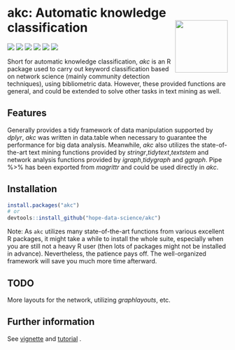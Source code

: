 # akc: Automatic knowledge classification <img src="man/figures/logo.png" align="right" alt="" width="120" />
[![](https://www.r-pkg.org/badges/version/akc?color=orange)](https://cran.r-project.org/package=akc) ![](http://cranlogs.r-pkg.org/badges/grand-total/akc?color=yellow) [![](http://cranlogs.r-pkg.org/badges/last-month/akc?color=red)](https://cran.r-project.org/package=akc) ![](https://img.shields.io/badge/lifecycle-stable-deepgreen.svg) [![](https://img.shields.io/github/last-commit/hope-data-science/akc.svg)](https://github.com/hope-data-science/akc/commits/master) [![](https://img.shields.io/badge/R%20Journal-10.32614/RJ--2022--025-green.svg)](https://journal.r-project.org/articles/RJ-2022-025/)

Short for automatic knowledge classification, *akc* is an R package used to carry out keyword classification based on network science (mainly community detection techniques), using bibliometric data. However, these provided functions are general, and could be extended to solve other tasks in text mining as well.   

## Features

Generally provides a tidy framework of data manipulation supported by *dplyr*, *akc* was written in data.table when necessary to guarantee the performance for big data analysis. Meanwhile, *akc* also utilizes the state-of-the-art text mining functions provided by *stringr*,*tidytext*,*textstem* and network analysis functions provided by *igraph*,*tidygraph* and *ggraph*. Pipe %>% has been exported from *magrittr* and could be used directly in *akc*.



## Installation

```R
install.packages("akc")
# or
devtools::install_github("hope-data-science/akc")
```

Note: As `akc` utilizes many state-of-the-art functions from various excellent R packages, it might take a while to install the whole suite, especially when you are still not a heavy R user (then lots of packages might not be installed in advance). Nevertheless, the patience pays off. The well-organized framework will save you much more time afterward. 



## TODO

More layouts for the network, utilizing *graphlayouts*, etc.



## Further information

See [vignette](<https://hope-data-science.github.io/akc/articles/akc_vignette.html>) and [tutorial](<https://hope-data-science.github.io/akc/articles/tutorial_raw_text.html>) .
